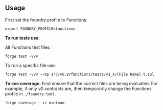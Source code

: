 ## Usage

First set the foundry profile to Functions:
```
export FOUNDRY_PROFILE=functions
```

**To run tests use**:

All Functions test files:
```
forge test -vvv
```

To run a specific file use:
```
forge test -vvv --mp src/v0.8/functions/tests/v1_X/[File Name].t.sol 
```

**To see coverage**:
First ensure that the correct files are being evaluated. For example, if only v0 contracts are, then temporarily change the Functions profile in `./foundry.toml`.

```
forge coverage --ir-minimum
```